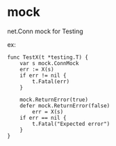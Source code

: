 # mock
net.Conn mock for Testing


ex:
```
func TestX(t *testing.T) {
	var s mock.ConnMock
	err := X(s)
	if err != nil {
		t.Fatal(err)
	}

	mock.ReturnError(true)
	defer mock.ReturnError(false)
        err = X(s)
	if err == nil {
		t.Fatal("Expected error")
	}
}
```
